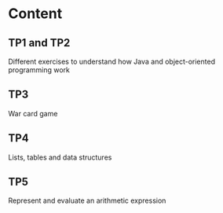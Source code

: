 # Content
## TP1 and TP2
Different exercises to understand how Java and object-oriented programming work

## TP3
War card game

## TP4
Lists, tables and data structures

## TP5
Represent and evaluate an arithmetic expression
